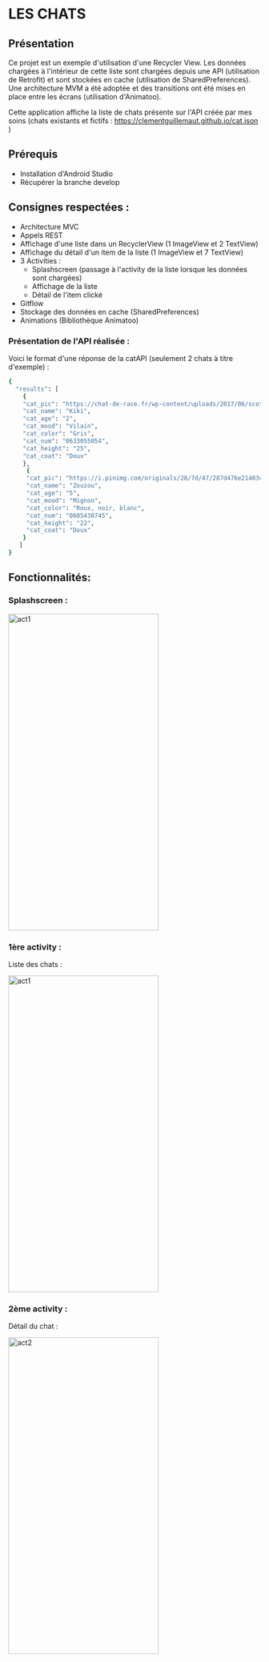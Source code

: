 # **LES CHATS**


## Présentation

Ce projet est un exemple d'utilisation d'une Recycler View. Les données chargées à l'intérieur de cette liste sont chargées depuis une API (utilisation de Retrofit) et sont stockées en cache (utilisation de SharedPreferences). Une architecture MVM a été adoptée et des transitions ont été mises en place entre les écrans (utilisation d'Animatoo).

Cette application affiche la liste de chats présente sur l'API créée par mes soins 
(chats existants et fictifs : https://clementguillemaut.github.io/cat.json )


## Prérequis


- Installation d'Android Studio
- Récupérer la branche develop<br/>


## Consignes respectées : 


- Architecture MVC
- Appels REST
- Affichage d'une liste dans un RecyclerView (1 ImageView et 2 TextView)
- Affichage du détail d'un item de la liste (1 ImageView et 7 TextView)
- 3 Activities : 
    - Splashscreen (passage à l'activity de la liste lorsque les données sont chargées)
    - Affichage de la liste
    - Détail de l'item clické
- Gitflow 
- Stockage des données en cache (SharedPreferences)
- Animations (Bibliothèque Animatoo)


### Présentation de l'API réalisée :


Voici le format d'une réponse de la catAPI (seulement 2 chats à titre d'exemple) : 


```bash
{
  "results": [
    {
    "cat_pic": "https://chat-de-race.fr/wp-content/uploads/2017/06/scottishfold-chat-blanc-gris.jpg",
    "cat_name": "Kiki",
    "cat_age": "2",
    "cat_mood": "Vilain",
    "cat_color": "Gris",
    "cat_num": "0633055054",
    "cat_height": "25",
    "cat_coat": "Doux"
    },
     {
     "cat_pic": "https://i.pinimg.com/originals/28/7d/47/287d476e21403c4a0459102c404cc361.jpg",
     "cat_name": "Zouzou",
     "cat_age": "5",
     "cat_mood": "Mignon",
     "cat_color": "Roux, noir, blanc",
     "cat_num": "0605438745",
     "cat_height": "22",
     "cat_coat": "Doux"
    }
   ]
}
```


## Fonctionnalités: 


### Splashscreen : 


<img src="https://image.noelshack.com/fichiers/2019/13/5/1553858289-55750447-417128005730053-562408547023847424-n.jpg" alt="act1" width="300" height="633">


### 1ère activity : 


Liste des chats : 


<img src="https://image.noelshack.com/fichiers/2019/13/3/1553697933-53884366-557114861445263-5115275817261203456-n.jpg" alt="act1" width="300" height="633">


### 2ème activity :  


Détail du chat : 


<img src="https://image.noelshack.com/fichiers/2019/13/3/1553697940-55795240-787250864974776-679987026258296832-n.jpg" alt="act2" width="300" height="633">

